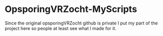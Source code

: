 # OpsporingVRZocht-MyScripts
Since the original opsporingVRZocht github is private I put my part of the project here so people at least see what I made for it.
